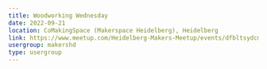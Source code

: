 ```yaml
---
title: Woodworking Wednesday
date: 2022-09-21
location: CoMakingSpace (Makerspace Heidelberg), Heidelberg
link: https://www.meetup.com/Heidelberg-Makers-Meetup/events/dfbltsydcmbcc/
usergroup: makershd
type: usergroup
---
```

